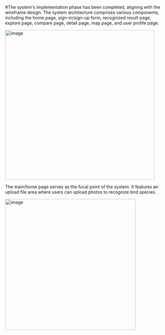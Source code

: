 #The system's implementation phase has been completed, aligning with the wireframe design. The system architecture comprises various components, including the home page, sign-in/sign-up form, recognized result page, explore page, compare page, detail page, map page, and user profile page.

<img width="483" alt="image" src="https://github.com/novailable/Aves/assets/97833342/a3037175-5fcf-4ef2-9e8f-a4c3b7be3a2f">

The main/home page serves as the focal point of the system. It features an upload file area where users can upload photos to recognize bird species.

<img width="422" alt="image" src="https://github.com/novailable/Aves/assets/97833342/e1efff7c-f0f5-467f-834e-8655ae3b4114">

